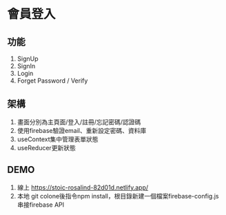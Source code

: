# 會員登入

## 功能
1. SignUp
2. SignIn
3. Login
4. Forget Password / Verify
## 架構
1. 畫面分別為主頁面/登入/註冊/忘記密碼/認證碼
2. 使用firebase驗證email、重新設定密碼、資料庫
3. useContext集中管理表單狀態
4. useReducer更新狀態
## DEMO
1. 線上 https://stoic-rosalind-82d01d.netlify.app/
2. 本地 git colone後指令npm install，根目錄新建一個檔案firebase-config.js串接firebase API
